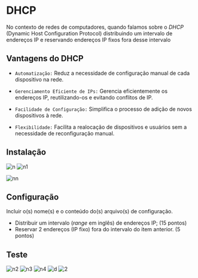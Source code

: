 # DHCP

No contexto de redes de computadores, quando falamos sobre o *DHCP* (Dynamic Host Configuration Protocol) distribuindo um intervalo de endereços IP e reservando endereços IP fixos fora desse intervalo

## Vantagens do DHCP
* `Automatização:` Reduz a necessidade de configuração manual de cada dispositivo na rede.

* `Gerenciamento Eficiente de IPs:` Gerencia eficientemente os endereços IP, reutilizando-os e evitando conflitos de IP.

* `Facilidade de Configuração:` Simplifica o processo de adição de novos dispositivos à rede.

* `Flexibilidade:` Facilita a realocação de dispositivos e usuários sem a necessidade de reconfiguração manual.

## Instalação
![n](https://i.ibb.co/z8kCwtK/Screenshot-2023-12-28-20-36-03.png)
![n1](https://i.ibb.co/0h5Xh97/Screenshot-2023-12-28-20-36-24.png)

![nn](https://i.ibb.co/5MXQbs9/Screenshot-2023-12-28-20-36-41.png)

## Configuração

Incluir o(s) nome(s) e o conteúdo do(s) arquivo(s) de configuração.

- Distribuir um intervalo (*range* em inglês) de endereços IP; (15 pontos)
- Reservar 2 endereços (IP fixo) fora do intervalo do item anterior. (5 pontos)

## Teste
![n2](https://i.ibb.co/bNbn5nq/Screenshot-2023-12-28-20-32-15.png)
![n3](https://i.ibb.co/kJjtZNX/Screenshot-2023-12-28-20-31-51.png)
![n4](https://i.ibb.co/VHgfRrq/Screenshot-2023-12-28-20-31-15.png)
![d](https://i.ibb.co/bdk52jg/Screenshot-2023-12-29-20-10-41.png)
![2](https://i.ibb.co/b33DgTf/Screenshot-2023-12-29-20-11-11.png)
